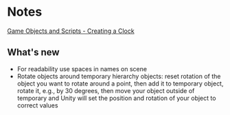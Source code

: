 # Notes

[Game Objects and Scripts - Creating a Clock](https://catlikecoding.com/unity/tutorials/basics/game-objects-and-scripts/)

## What's new
- For readability use spaces in names on scene
- Rotate objects around temporary hierarchy objects: reset rotation of the object you want to rotate around a point, then add it to temporary object, rotate it, e.g., by 30 degrees, then move your object outside of temporary and Unity will set the position and rotation of your object to correct values

